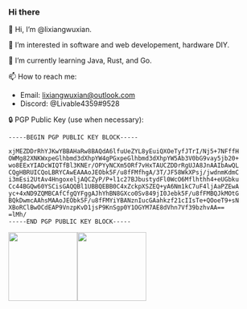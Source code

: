 ### Hi there 

👋 Hi, I’m @lixiangwuxian.

👀 I’m interested in software and web developement, hardware DIY.
 
🌱 I’m currently learning Java, Rust, and Go.

📫 How to reach me:

  - Email: lixiangwuxian@outlook.com
  - Discord: @Livable4359#9528

🔒 PGP Public Key (use when necessary):

```
-----BEGIN PGP PUBLIC KEY BLOCK-----

xjMEZDDrRhYJKwYBBAHaRw8BAQdA6lfuUeZYL8yEuiQXOeTyfJTrI/Nj5+7NFffH
OWMg82XNKWxpeGlhbmd3dXhpYW4gPGxpeGlhbmd3dXhpYW5Ab3V0bG9vay5jb20+
wo8EExYIADcWIQTfBl3KNEr/OPYyNCXm5ORf7vHxTAUCZDDrRgUJA8JnAAIbAwQL
CQgHBRUICQoLBRYCAwEAAAoJEObk5F/u8fFMfhgA/3T/JF58WkXPsj/jwdnmKdmC
i3mEsi2UtAv4HngoxeljAQCZyP/P+l1c27BJbustydFl0WcO6Mflhthh4+eUGbku
Cc44BGQw60YSCisGAQQBl1UBBQEBB0C4xZckpXSZEQ+yA6Nm1kC7uF4ljAaPZEwA
yc+4xND9ZQMBCAfCfgQYFggAJhYhBN8GXco0Sv849jI0Jebk5F/u8fFMBQJkMOtG
BQkDwmcAAhsMAAoJEObk5F/u8fFMYiYBANznIucGAahkzf21cIIsTe+QOoeT9+sN
XBoRClBwOCdEAP9VnzpKvD1jsP9KnSgp0Y1OGYM7AE8dVhn7Vf39bzhvAA==
=lMh/
-----END PGP PUBLIC KEY BLOCK-----
```

<!--
**lixiangwuxian/lixiangwuxian** is a ✨ _special_ ✨ repository because its `README.md` (this file) appears on your GitHub profile.

Here are some ideas to get you started:

- 🔭 I’m currently working on ...
- 🌱 I’m currently learning ...
- 👯 I’m looking to collaborate on ...
- 🤔 I’m looking for help with ...
- 💬 Ask me about ...
- 📫 How to reach me: ...
- 😄 Pronouns: ...
- ⚡ Fun fact: ...
-->

<img align="" height="137px" src="https://github-readme-stats.vercel.app/api?username=lixiangwuxian&hide_title=true&hide_border=true&show_icons=true&include_all_commits=true&line_height=21&bg_color=0,EC6C6C,FFD479,FFFC79,73FA79&theme=graywhite&locale=cn" /><img align="" height="137px" src="https://github-readme-stats.vercel.app/api/top-langs/?username=lixiangwuxian&hide_title=true&hide_border=true&layout=compact&bg_color=0,73FA79,73FDFF,D783FF&theme=graywhite&locale=cn" />
